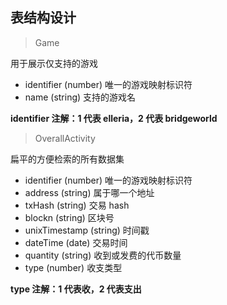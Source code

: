 ## 表结构设计

> Game

用于展示仅支持的游戏

- identifier (number) 唯一的游戏映射标识符
- name (string) 支持的游戏名

**identifier 注解：1 代表 elleria，2 代表 bridgeworld**

> OverallActivity

扁平的方便检索的所有数据集

- identifier (number) 唯一的游戏映射标识符
- address (string) 属于哪一个地址
- txHash (string) 交易 hash
- blockn (string) 区块号
- unixTimestamp (string) 时间戳
- dateTime (date) 交易时间
- quantity (string) 收到或发费的代币数量
- type (number) 收支类型

**type 注解：1 代表收，2 代表支出**
